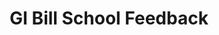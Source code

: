 ---
title: GI Bill School Feedback
display_title: GI Bill School Feedback
href: https://www.benefits.va.gov/GIBILL/Feedback.asp
target: _blank
order: 6
spoke: More Resources
---